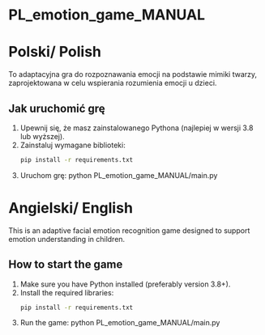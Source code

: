 # PL_emotion_game_MANUAL

# Polski/ Polish

To adaptacyjna gra do rozpoznawania emocji na podstawie mimiki twarzy, zaprojektowana w celu wspierania rozumienia emocji u dzieci.

## Jak uruchomić grę

1. Upewnij się, że masz zainstalowanego Pythona (najlepiej w wersji 3.8 lub wyższej).
2. Zainstaluj wymagane biblioteki:
    ```bash
   pip install -r requirements.txt
3. Uruchom grę:
    python PL_emotion_game_MANUAL/main.py

# Angielski/ English 


This is an adaptive facial emotion recognition game designed to support emotion understanding in children.

## How to start the game

1. Make sure you have Python installed (preferably version 3.8+).
2. Install the required libraries:
   ```bash
   pip install -r requirements.txt
3. Run the game:
    python PL_emotion_game_MANUAL/main.py

